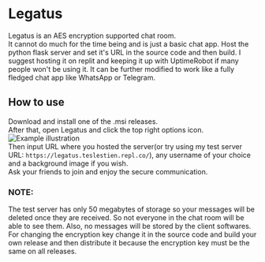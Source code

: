 # Legatus
Legatus is an AES encryption supported chat room.\
It cannot do much for the time being and is just a basic chat app. Host the python flask server and set it's URL in the source code and then build. I suggest hosting it on replit and keeping it up with UptimeRobot if many people won't be using it. It can be further modified to work like a fully fledged chat app like WhatsApp or Telegram.
## How to use
Download and install one of the .msi releases.\
After that, open Legatus and click the top right options icon.
![Example illustration](https://i.imgur.com/nh0jUiy.png)\
Then input URL where you hosted the server(or try using my test server URL: `https://legatus.teslestien.repl.co/`), any username of your choice and a background image if you wish.\
Ask your friends to join and enjoy the secure communication. 

### NOTE:
The test server has only 50 megabytes of storage so your messages will be deleted once they are received. So not everyone in the chat room will be able to see them. Also, no messages will be stored by the client softwares.\
For changing the encryption key change it in the source code and build your own release and then distribute it because the encryption key must be the same on all releases.

